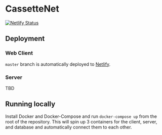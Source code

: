 # CassetteNet

[![Netlify Status](https://api.netlify.com/api/v1/badges/f52f79f7-a34d-4cce-ad7e-2174387bd3a7/deploy-status)](https://app.netlify.com/sites/cassettenet/deploys)
## Deployment
### Web Client
`master` branch is automatically deployed to [Netlify](https://cassettenet.netlify.app/).

### Server
TBD

## Running locally
Install Docker and Docker-Compose and run `docker-compose up` from the root of the repository. This will spin up 3 containers for the client, server, and database and automatically connect them to each other.
